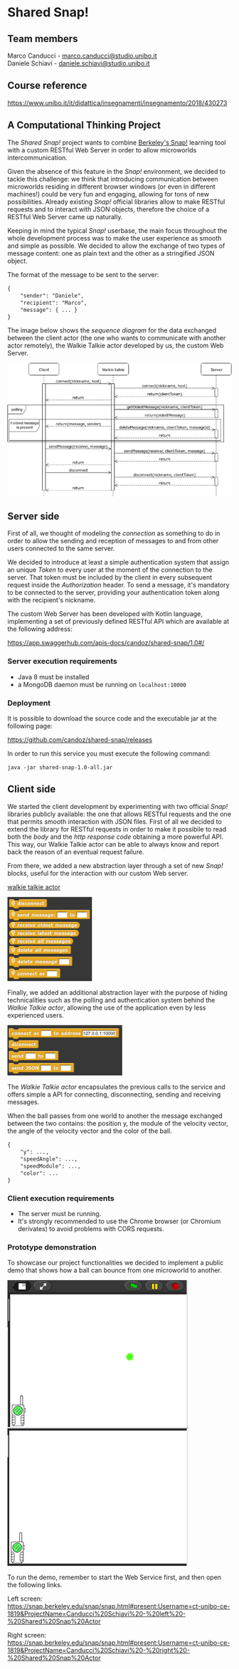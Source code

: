 # Shared Snap!

## Team members
Marco Canducci - marco.canducci@studio.unibo.it       
Daniele Schiavi - daniele.schiavi@studio.unibo.it  

## Course reference
https://www.unibo.it/it/didattica/insegnamenti/insegnamento/2018/430273

## A Computational Thinking Project

The *Shared Snap!* project wants to combine [Berkeley's Snap!](https://snap.berkeley.edu/) learning tool with a custom RESTful Web Server in order to allow microworlds intercommunication. 

Given the absence of this feature in the *Snap!* environment, we decided to tackle this challenge: we think that introducing communication between microworlds residing in different browser windows (or even in different machines!) could be very fun and engaging, allowing for tons of new possibilities. Already existing *Snap!* official libraries allow to make RESTful requests and to interact with JSON objects, therefore the choice of a RESTful Web Server came up naturally.

Keeping in mind the typical *Snap!* userbase, the main focus throughout the whole development process was to make the user experience as smooth and simple as possible. We decided to allow the exchange of two types of message content: one as plain text and the other as a stringified JSON object.

The format of the message to be sent to the server:

```
{
    "sender": "Daniele",
    "recipient": "Marco",
    "message": { ... }
}
```

The image below shows the *sequence diagram* for the data exchanged between the client actor (the one who wants to communicate with another actor remotely), the Walkie Talkie actor developed by us, the custom Web Server.

![alt text](https://raw.githubusercontent.com/candoz/shared-snap/master/images/sequence-diagram.png "Sequence diagram")

## Server side

First of all, we thought of modeling the *connection* as something to do in order to allow the sending and reception of messages to and from other users connected to the same server.

We decided to introduce at least a simple authentication system that assign an unique *Token* to every user at the moment of the connection to the server. That token must be included by the client in every subsequent request inside the *Authorization* header. To send a message, it's mandatory to be connected to the server, providing your authentication token along with the recipient's nickname.

The custom Web Server has been developed with Kotlin language, implementing a set of previously defined RESTful API which are available at the following address: <br />

https://app.swaggerhub.com/apis-docs/candoz/shared-snap/1.0#/


### Server execution requirements

- Java 8 must be installed
- a MongoDB daemon must be running on `localhost:10000`

### Deployment

It is possible to download the source code and the executable jar at the following page:

https://github.com/candoz/shared-snap/releases

In order to run this service you must execute the following command:
```
java -jar shared-snap-1.0-all.jar
```

## Client side

We started the client development by experimenting with two official *Snap!* libraries publicly available: the one that allows RESTful requests and the one that permits smooth interaction with JSON files. First of all we decided to extend the library for RESTful requests in order to make it possibile to read both the *body* and the *http response code* obtaining a more powerful API. This way, our Walkie Talkie actor can be able to always know and report back the reason of an eventual request failure. 

From there, we added a new abstraction layer through a set of new *Snap!* blocks, useful for the interaction with our custom Web server.

[walkie talkie actor](client/walkie%20talkie.xml)

![alt text](https://raw.githubusercontent.com/candoz/shared-snap/master/images/local-walkie-talkie-blocks.png "Local walkie talkie blocks")

Finally, we added an additional abstraction layer with the purpose of hiding technicalities such as the polling and authentication system behind the *Walkie Talkie actor*, allowing the use of the application even by less experienced users.

![alt text](https://raw.githubusercontent.com/candoz/shared-snap/master/images/public-api.png "Public API")

The *Walkie Talkie actor* encapsulates the previous calls to the service and offers simple a API for connecting, disconnecting, sending and receiving messages.

When the ball passes from one world to another the message exchanged between the two contains: the position y, the module of the velocity vector, the angle of the velocity vector and the color of the ball.

```
{
    "y": ...,
    "speedAngle": ...,
    "speedModule": ...,
    "color": ...
}
```

### Client execution requirements

- The server must be running.
- It's strongly recommended to use the Chrome browser (or Chromium derivates) to avoid problems with CORS requests.

### Prototype demonstration

To showcase our project functionalities we decided to implement a public demo that shows how a ball can bounce from one microworld to another.

![alt text](https://raw.githubusercontent.com/candoz/shared-snap/master/images/demo.png "Demo")

To run the demo, remember to start the Web Service first, and then open the following links.

Left screen:  
https://snap.berkeley.edu/snap/snap.html#present:Username=ct-unibo-ce-1819&ProjectName=Canducci%20Schiavi%20-%20left%20-%20Shared%20Snap%20Actor  

Right screen:  
https://snap.berkeley.edu/snap/snap.html#present:Username=ct-unibo-ce-1819&ProjectName=Canducci%20Schiavi%20-%20right%20-%20Shared%20Snap%20Actor       
